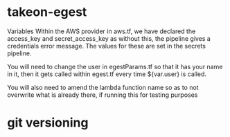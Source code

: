 # takeon-egest

Variables
Within the AWS provider in aws.tf, we have declared the access_key and secret_access_key as without this, the pipeline gives a credentials error message. The values for these are set in the secrets pipeline.

You will need to change the user in egestParams.tf so that it has your name in it, then it gets called within egest.tf every time ${var.user} is called.

You will also need to amend the lambda function name so as to not overwrite what is already there, if running this for testing purposes

# git versioning



